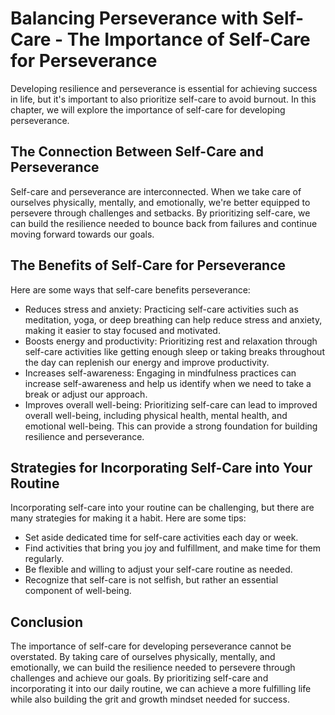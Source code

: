 Balancing Perseverance with Self-Care - The Importance of Self-Care for Perseverance
=============================================================================================

Developing resilience and perseverance is essential for achieving success in life, but it's important to also prioritize self-care to avoid burnout. In this chapter, we will explore the importance of self-care for developing perseverance.

The Connection Between Self-Care and Perseverance
-------------------------------------------------

Self-care and perseverance are interconnected. When we take care of ourselves physically, mentally, and emotionally, we're better equipped to persevere through challenges and setbacks. By prioritizing self-care, we can build the resilience needed to bounce back from failures and continue moving forward towards our goals.

The Benefits of Self-Care for Perseverance
------------------------------------------

Here are some ways that self-care benefits perseverance:

* Reduces stress and anxiety: Practicing self-care activities such as meditation, yoga, or deep breathing can help reduce stress and anxiety, making it easier to stay focused and motivated.
* Boosts energy and productivity: Prioritizing rest and relaxation through self-care activities like getting enough sleep or taking breaks throughout the day can replenish our energy and improve productivity.
* Increases self-awareness: Engaging in mindfulness practices can increase self-awareness and help us identify when we need to take a break or adjust our approach.
* Improves overall well-being: Prioritizing self-care can lead to improved overall well-being, including physical health, mental health, and emotional well-being. This can provide a strong foundation for building resilience and perseverance.

Strategies for Incorporating Self-Care into Your Routine
--------------------------------------------------------

Incorporating self-care into your routine can be challenging, but there are many strategies for making it a habit. Here are some tips:

* Set aside dedicated time for self-care activities each day or week.
* Find activities that bring you joy and fulfillment, and make time for them regularly.
* Be flexible and willing to adjust your self-care routine as needed.
* Recognize that self-care is not selfish, but rather an essential component of well-being.

Conclusion
----------

The importance of self-care for developing perseverance cannot be overstated. By taking care of ourselves physically, mentally, and emotionally, we can build the resilience needed to persevere through challenges and achieve our goals. By prioritizing self-care and incorporating it into our daily routine, we can achieve a more fulfilling life while also building the grit and growth mindset needed for success.
